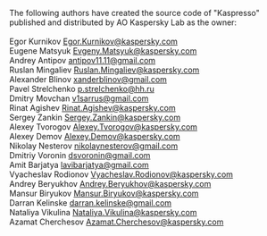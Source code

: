 The following authors have created the source code of "Kaspresso" <br>
published and distributed by AO Kaspersky Lab as the owner: <br><br>
Egor Kurnikov <Egor.Kurnikov@kaspersky.com> <br>
Eugene Matsyuk <Evgeny.Matsyuk@kaspersky.com> <br>
Andrey Antipov <antipov11.11@gmail.com> <br>
Ruslan Mingaliev <Ruslan.Mingaliev@kaspersky.com> <br>
Alexander Blinov <xanderblinov@gmail.com> <br>
Pavel Strelchenko <p.strelchenko@hh.ru> <br>
Dmitry Movchan <v1sarrus@gmail.com> <br>
Rinat Agishev <Rinat.Agishev@kaspersky.com> <br>
Sergey Zankin <Sergey.Zankin@kaspersky.com> <br>
Alexey Tvorogov <Alexey.Tvorogov@kaspersky.com> <br>
Alexey Demov <Alexey.Demov@kaspersky.com> <br>
Nikolay Nesterov <nikolaynesterov@gmail.com> <br>
Dmitriy Voronin <dsvoronin@gmail.com> <br>
Amit Barjatya <lavibarjatya@gmail.com> <br>
Vyacheslav Rodionov <Vyacheslav.Rodionov@kaspersky.com> <br>
Andrey Beryukhov <Andrey.Beryukhov@kaspersky.com> <br>
Mansur Biryukov <Mansur.Biryukov@kaspersky.com> <br>
Darran Kelinske <darran.kelinske@gmail.com> <br>
Nataliya Vikulina <Nataliya.Vikulina@kaspersky.com> <br>
Azamat Cherchesov <Azamat.Cherchesov@kaspersky.com> <br>
